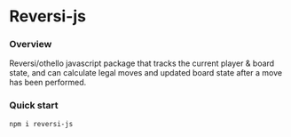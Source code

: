 # Reversi-js

### Overview

Reversi/othello javascript package that tracks the current player & board state, and can calculate legal moves and updated board state after a move has been performed.

### Quick start

`npm i reversi-js`
